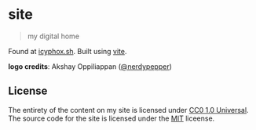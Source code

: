 # site
> my digital home


Found at [icyphox.sh](https://icyphox.sh). Built using [vite](https://github.com/icyphox/vite).

**logo credits**: Akshay Oppiliappan ([@nerdypepper](https://github.com/nerdypepper))

## License

The entirety of the content on my site is licensed under [CC0 1.0 Universal](https://creativecommons.org/publicdomain/zero/1.0/).
The source code for the site is licensed under the [MIT](https://opensource.org/licenses/MIT) liceense.
